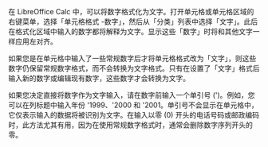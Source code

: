 在 LibreOffice Calc 中，可以将数字格式化为文字。打开单元格或单元格区域的右键菜单，选择「单元格格式 -数字」，然后从「分类」列表中选择「文字」。此后在格式化区域中输入的数字都将解释为文字。显示这些「数字」时将和其他文字一样应用左对齐。

如果您是在单元格中输入了一些常规数字后才将单元格格式改为「文字」，则这些数字仍保留常规数字格式，而不会转换为文字格式。只有在设置了「文字」格式后输入新的数字或编辑现有数字，这些数字才会转换为文字。

如果您决定直接将数字作为文字输入，请在数字前输入一个单引号 (')。例如，您可以在列标题中输入年份 '1999、'2000 和 '2001。单引号不会显示在单元格中，它仅表示输入的数据将被识别为文字。在输入以零 (0) 开头的电话号码或邮政编码时，此方法尤其有用，因为在使用常规数字格式时，通常会删除数字序列开头的零。

